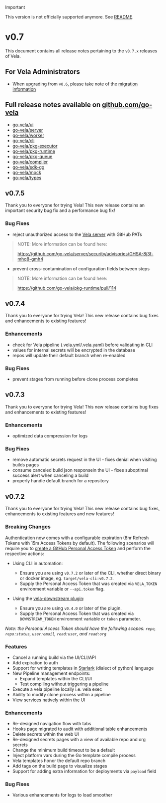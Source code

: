 > [!IMPORTANT]
> This version is not officially supported anymore. See [README](../.github/README.md).

# v0.7

This document contains all release notes pertaining to the `v0.7.x` releases of Vela.

## For Vela Administrators

* When upgrading from `v0.6`, please take note of the [migration information](/migrations/v0.7/README.md)

## Full release notes available on [github.com/go-vela](https://github.com/go-vela)

* [go-vela/ui](https://github.com/go-vela/ui/releases)
* [go-vela/server](https://github.com/go-vela/server/releases)
* [go-vela/worker](https://github.com/go-vela/worker/releases)
* [go-vela/cli](https://github.com/go-vela/cli/releases)
* [go-vela/pkg-executor](https://github.com/go-vela/pkg-executor/releases)
* [go-vela/pkg-runtime](https://github.com/go-vela/pkg-runtime/releases)
* [go-vela/pkg-queue](https://github.com/go-vela/pkg-queue/releases)
* [go-vela/compiler](https://github.com/go-vela/compiler/releases)
* [go-vela/sdk-go](https://github.com/go-vela/sdk-go/releases)
* [go-vela/mock](https://github.com/go-vela/mock/releases)
* [go-vela/types](https://github.com/go-vela/types/releases)

## v0.7.5

Thank you to everyone for trying Vela! This new release contains an important security bug fix and a performance bug fix!

### Bug Fixes

* reject unauthorized access to the [Vela server](https://github.com/go-vela/server) with GitHub PATs

> NOTE: More information can be found here:
>
> <https://github.com/go-vela/server/security/advisories/GHSA-8j3f-mhq8-gmh4>

* prevent cross-contamination of configuration fields between steps

> NOTE: More information can be found here:
>
> <https://github.com/go-vela/pkg-runtime/pull/114>

## v0.7.4

Thank you to everyone for trying Vela! This new release contains bug fixes and enhancements to existing features!

### Enhancements

* check for Vela pipeline (.vela.yml/.vela.yaml) before validating in CLI
* values for internal secrets will be encrypted in the database
* repos will update their default branch when re-enabled

### Bug Fixes

* prevent stages from running before clone process completes

## v0.7.3

Thank you to everyone for trying Vela! This new release contains bug fixes and enhancements to existing features!

### Enhancements

* optimized data compression for logs

### Bug Fixes

* remove automatic secrets request in the UI - fixes denial when visiting builds pages
* consume canceled build json responsein the UI - fixes suboptimal success alert when canceling a build
* properly handle default branch for a repository

## v0.7.2

Thank you to everyone for trying Vela! This new release contains bug fixes, enhancements to existing features and new features!

### Breaking Changes

Authentication now comes with a configurable expiration (8hr Refresh Tokens with 15m Access Tokens by default). The following scenarios will require you to [create a GitHub Personal Access Token](https://docs.github.com/en/github/authenticating-to-github/creating-a-personal-access-token) and perform the respective actions:

* Using CLI in automation:
  * Ensure you are using `v0.7.2` or later of the CLI, whether direct binary or docker image, eg. `target/vela-cli:v0.7.2`.
  * Supply the Personal Access Token that was created via `VELA_TOKEN` environment variable or `--api.token` flag.

* Using the [vela-downstream plugin](https://github.com/go-vela/vela-downstream):
  * Ensure you are using `v0.4.0` or later of the plugin.
  * Supply the Personal Access Token that was created via `DOWNSTREAM_TOKEN` environment variable or `token` parameter.

_Note: the Personal Access Token should have the following scopes: `repo`, `repo:status`, `user:email`, `read:user`, and `read:org`_

### Features

* Cancel a running build via the UI/CLI/API
* Add expiration to auth
* Support for writing templates in [Starlark](https://github.com/bazelbuild/starlark) (dialect of python) language
* New Pipeline management endpoints:
  * Expand templates within the CLI/UI
  * Test compiling without triggering a pipeline
* Execute a vela pipeline locally i.e. vela exec
* Ability to modify clone process within a pipeline
* View services natively within the UI

### Enhancements

* Re-designed navigation flow with tabs
* Hooks page migrated to audit with additional table enhancements
* Delete secrets within the web UI
* Re-designed secrets pages with a view of available repo and org secrets
* Change the minimum build timeout to be a default
* Inject platform vars during the Go template compile process
* Vela templates honor the default repo branch
* Add tags on the build page to visualize stages
* Support for adding extra information for deployments via `payload` field

### Bug Fixes

* Various enhancements for logs to load smoother
